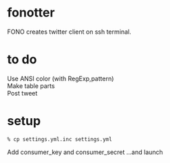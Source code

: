# fonotter
FONO creates twitter client on ssh terminal.  

# to do
Use ANSI color (with RegExp,pattern)  
Make table parts  
Post tweet  

# setup
```
% cp settings.yml.inc settings.yml
```
Add consumer\_key and consumer\_secret ...and launch


